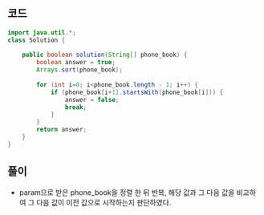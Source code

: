 ## 코드
```java
import java.util.*;
class Solution {
    
    public boolean solution(String[] phone_book) {
        boolean answer = true;
        Arrays.sort(phone_book);
        
        for (int i=0; i<phone_book.length - 1; i++) {
            if (phone_book[i+1].startsWith(phone_book[i])) {
                answer = false;
                break;
            }
        }
        return answer;
    }
}
```

## 풀이
* param으로 받은 phone_book을 정렬 한 뒤 반복, 해당 값과 그 다음 값을 비교하여 그 다음 값이 이전 값으로 시작하는지 판단하였다.